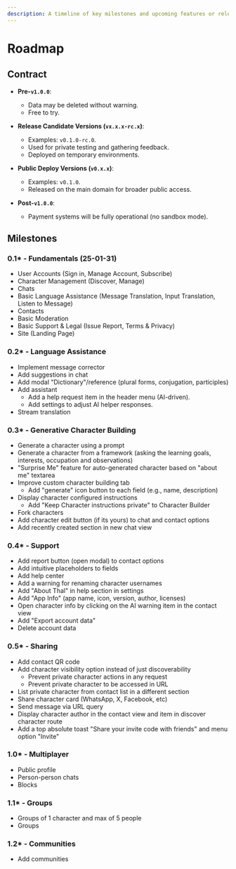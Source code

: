 ```yaml
---
description: A timeline of key milestones and upcoming features or releases.
---
```


# Roadmap

## Contract

- **Pre-`v1.0.0`**:
  - Data may be deleted without warning.
  - Free to try.

- **Release Candidate Versions (`vx.x.x-rc.x`)**:
  - Examples: `v0.1.0-rc.0`.
  - Used for private testing and gathering feedback.
  - Deployed on temporary environments.

- **Public Deploy Versions (`v0.x.x`)**:
  - Examples: `v0.1.0`.
  - Released on the main domain for broader public access.

- **Post-`v1.0.0`**:
  - Payment systems will be fully operational (no sandbox mode).

## Milestones

### 0.1* - Fundamentals (25-01-31)

- User Accounts (Sign in, Manage Account, Subscribe)
- Character Management (Discover, Manage)
- Chats
- Basic Language Assistance (Message Translation, Input Translation, Listen to Message)
- Contacts
- Basic Moderation
- Basic Support & Legal (Issue Report, Terms & Privacy)
- Site (Landing Page)

### 0.2* - Language Assistance

- Implement message corrector
- Add suggestions in chat
- Add modal "Dictionary"/reference (plural forms, conjugation, participles)
- Add assistant
  - Add a help request item in the header menu (AI-driven).
  - Add settings to adjust AI helper responses.
- Stream translation

### 0.3* - Generative Character Building

- Generate a character using a prompt
- Generate a character from a framework (asking the learning goals, interests, occupation and observations)
- "Surprise Me" feature for auto-generated character based on "about me" textarea
- Improve custom character building tab
  - Add "generate" icon button to each field (e.g., name, description)
- Display character configured instructions
  - Add "Keep Character instructions private" to Character Builder
- Fork characters
- Add character edit button (if its yours) to chat and contact options
- Add recently created section in new chat view

### 0.4* - Support

- Add report button (open modal) to contact options
- Add intuitive placeholders to fields
- Add help center
- Add a warning for renaming character usernames
- Add "About Thal" in help section in settings
- Add "App Info" (app name, icon, version, author, licenses)
- Open character info by clicking on the AI warning item in the contact view
- Add "Export account data"
- Delete account data

### 0.5* - Sharing

- Add contact QR code
- Add character visibility option instead of just discoverability
  - Prevent private character actions in any request
  - Prevent private character to be accessed in URL
- List private character from contact list in a different section
- Share character card (WhatsApp, X, Facebook, etc)
- Send message via URL query
- Display character author in the contact view and item in discover character route
- Add a top absolute toast "Share your invite code with friends" and menu option "Invite"

### 1.0* - Multiplayer

- Public profile
- Person-person chats
- Blocks

### 1.1* - Groups

- Groups of 1 character and max of 5 people
- Groups

### 1.2* - Communities

- Add communities
